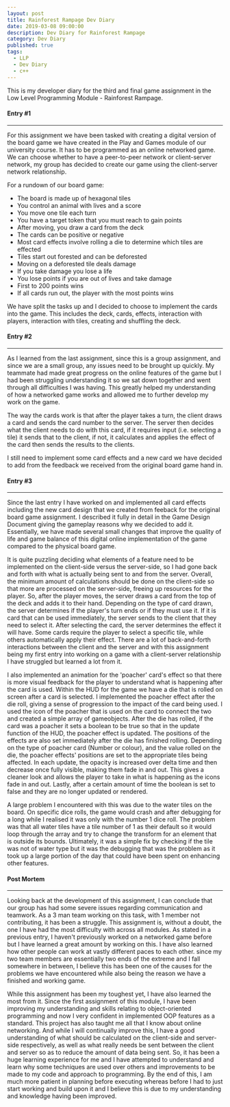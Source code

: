 ```yaml
---
layout: post
title: Rainforest Rampage Dev Diary
date: 2019-03-08 09:00:00
description: Dev Diary for Rainforest Rampage
category: Dev Diary
published: true
tags:
  - LLP
  - Dev Diary
  - c++
---
```

This is my developer diary for the third and final game assignment in the Low Level Programming Module - Rainforest Rampage.

#### Entry #1 ####
---

For this assignment we have been tasked with creating a digital version of the board game we have created
in the Play and Games module of our university course. It has to be programmed as an online networked game.
We can choose whether to have a peer-to-peer network or client-server network, my group has decided to create 
our game using the client-server network relationship.

For a rundown of our board game:

<ul>
	<li>The board is made up of hexagonal tiles</li>
	<li>You control an animal with lives and a score</li>
	<li>You move one tile each turn</li>
	<li>You have a target token that you must reach to gain points</li>
	<li>After moving, you draw a card from the deck</li>
	<li>The cards can be positive or negative</li>
	<li>Most card effects involve rolling a die to determine which tiles are effected</li>
	<li>Tiles start out forested and can be deforested</li>
	<li>Moving on a deforested tile deals damage</li>
	<li>If you take damage you lose a life</li>
	<li>You lose points if you are out of lives and take damage</li>
	<li>First to 200 points wins</li>
	<li>If all cards run out, the player with the most points wins</li>
</ul>

We have split the tasks up and I decided to choose to implement the cards into the game. This includes
the deck, cards, effects, interaction with players, interaction with tiles, creating and shuffling the deck.

#### Entry #2 ####
---

As I learned from the last assignment, since this is a group assignment, and since we are a small group,
any issues need to be brought up quickly. My teammate had made great progress on the online features
of the game but I had been struggling understanding it so we sat down together and went through all 
difficulties I was having. This greatly helped my understanding of how a networked game works and allowed me to
further develop my work on the game.

The way the cards work is that after the player takes a turn, the client draws a card and sends the card number to the server.
The server then decides what the client needs to do with this card, if it requires input (i.e. selecting a tile) it sends that to the client,
if not, it calculates and applies the effect of the card then sends the results to the clients.

I still need to implement some card effects and a new card we have decided to add from the feedback we received from the original board
game hand in.

#### Entry #3 ####
---
Since the last entry I have worked on and implemented all card effects including the new card design that we created from feeback for the original
board game assignment. I described it fully in detail in the Game Design Document giving the gameplay reasons why we decided to add it. Essentially,
we have made several small changes that improve the quality of life and game balance of this digital online implementation of the game compared to the physical board game.

It is quite puzzling deciding what elements of a feature need to be implemented on the client-side versus the server-side, so I had gone back and forth
with what is actually being sent to and from the server. Overall, the minimum amount of calculations should be done on the client-side so that more are processed on the server-side,
freeing up resources for the player. So, after the player moves, the server draws a card from the top of the deck and adds it to their hand. Depending on the type of card drawn, the server determines
if the player's turn ends or if they must use it. If it is card that can be used immediately, the server sends to the client that they need to select it. After selecting the card, the server determines the effect it will have.
Some cards require the player to select a specific tile, while others automatically apply their effect. There are a lot of back-and-forth interactions between the client and the server
and with this assignment being my first entry into working on a game with a client-server relationship I have struggled but learned a lot from it.

I also implemented an animation for the 'poacher' card's effect so that there is more visual feedback for the player to understand what is happening 
after the card is used. Within the HUD for the game we have a die that is rolled on screen after a card is selected. I implemented the poacher
effect after the die roll, giving a sense of progression to the impact of the card being used. I used the icon of the poacher that is used on the card
to connect the two and created a simple array of gameobjects. After the die has rolled, if the card was a poacher it sets a boolean to be true so that in the update function
of the HUD, the poacher effect is updated. The positions of the effects are also set immediately after the die has finished rolling. Depending on the type 
of poacher card (Number or colour), and the value rolled on the die, the poacher effects' positions are set to the appropriate tiles being affected.
In each update, the opacity is increased over delta time and then decrease once fully visible, making them fade in and out. This gives a cleaner look and 
allows the player to take in what is happening as the icons fade in and out. Lastly, after a certain amount of time the boolean is set to false and they are no longer updated or rendered.

A large problem I encountered with this was due to the water tiles on the board. On specific dice rolls, the game would crash and after debugging for a long while I realised 
it was only with the number 1 dice roll. The problem was that all water tiles have a tile number of 1 as their default so it would loop through the array and try to change the transform 
for an element that is outside its bounds. Ultimately, it was a simple fix by checking if the tile was not of water type but it was the debugging that was the problem as it took up a large portion of the day that could have been spent on enhancing
other features.

#### Post Mortem ####
---
Looking back at the development of this assignment, I can conclude that our group has had some severe issues regarding communication and teamwork.
As a 3 man team working on this task, with 1 member not contributing, it has been a struggle. This assignment is, without a doubt, the one I have had the most difficulty with across all modules.
As stated in a previous entry, I haven't previously worked on a networked game before but I have learned a great amount by working on this. I have also learned how other people can work at vastly different
paces to each other. since my two team members are essentially two ends of the extreme and I fall somewhere in between, I believe this has been one of the causes for the problems we have encountered while also being the 
reason we have a finished and working game.

While this assignment has been my toughest yet, I have also learned the most from it. Since the first assignment of this module, I have been improving my understanding and skills relating to object-oriented programming
and now I very confident in implemented OOP features as a standard. This project has also taught me all that I know about online networking. And while I will continually improve this, I have a good understanding of what 
should be calculated on the client-side and server-side respectively, as well as what really needs be sent between the client and server so as to reduce the amount of data being sent. So, it has been a huge learning experience for me
and I have attempted to understand and learn why some techniques are used over others and improvements to be made to my code and approach to programming. By the end of this, I am much more patient in planning before executing whereas before I 
had to just start working and build upon it and I believe this is due to my understanding and knowledge having been improved.


